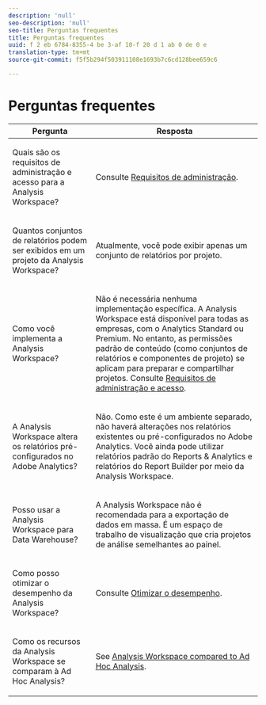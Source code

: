 ```yaml
---
description: 'null'
seo-description: 'null'
seo-title: Perguntas frequentes
title: Perguntas frequentes
uuid: f 2 eb 6784-8355-4 be 3-af 10-f 20 d 1 ab 0 de 0 e
translation-type: tm+mt
source-git-commit: f5f5b294f503911108e1693b7c6cd128bee659c6

---
```



# Perguntas frequentes

<table id="table_BC4237EC03FF42579CC736498D6654F9"> 
 <thead> 
  <tr> 
   <th colname="col1" class="entry"> Pergunta </th> 
   <th colname="col2" class="entry"> Resposta </th> 
  </tr> 
 </thead>
 <tbody> 
  <tr> 
   <td colname="col1"> <p>Quais são os requisitos de administração e acesso para a Analysis Workspace? </p> </td> 
   <td colname="col2"> <p>Consulte <a href="../../analyze/analysis-workspace/frequently-asked-questions-analysis-workspace.md#concept_0ED9C077EF4C4C70B44BDAF494AE416C" format="dita" scope="local"> Requisitos de administração</a>. </p> </td> 
  </tr> 
  <tr> 
   <td colname="col1"> <p>Quantos conjuntos de relatórios podem ser exibidos em um projeto da Analysis Workspace? </p> </td> 
   <td colname="col2"> <p>Atualmente, você pode exibir apenas um conjunto de relatórios por projeto. </p> </td> 
  </tr> 
  <tr> 
   <td colname="col1"> <p>Como você implementa a Analysis Workspace? </p> </td> 
   <td colname="col2"> <p>Não é necessária nenhuma implementação específica. A Analysis Workspace está disponível para todas as empresas, com o Analytics Standard ou Premium. No entanto, as permissões padrão de conteúdo (como conjuntos de relatórios e componentes de projeto) se aplicam para preparar e compartilhar projetos. Consulte <a href="../../analyze/analysis-workspace/frequently-asked-questions-analysis-workspace.md#section_FD3737DE452F4F6CA181F13FF3DC668F" format="dita" scope="local">Requisitos de administração e acesso</a>. </p> </td> 
  </tr> 
  <tr> 
   <td colname="col1"> <p>A Analysis Workspace altera os relatórios pré-configurados no Adobe Analytics? </p> </td> 
   <td colname="col2"> <p>Não. Como este é um ambiente separado, não haverá alterações nos relatórios existentes ou pré-configurados no Adobe Analytics. Você ainda pode utilizar relatórios padrão do Reports &amp; Analytics e relatórios do Report Builder por meio da Analysis Workspace. </p> </td> 
  </tr> 
  <tr> 
   <td colname="col1"> <p>Posso usar a Analysis Workspace para Data Warehouse? </p> </td> 
   <td colname="col2"> <p>A Analysis Workspace não é recomendada para a exportação de dados em massa. É um espaço de trabalho de visualização que cria projetos de análise semelhantes ao painel. </p> </td> 
  </tr>
  <tr> 
   <td colname="col1"> <p>Como posso otimizar o desempenho da Analysis Workspace? </p> </td> 
   <td colname="col2"> <p>Consulte <a href="../../analyze/analysis-workspace/optimizing-performance.md#concept_A272AD0B5BC843879663D1F01B1F57C4" format="dita" scope="local">Otimizar o desempenho</a>. </p> </td> 
  </tr> 
  <tr> 
   <td colname="col1"> <p>Como os recursos da Analysis Workspace se comparam à Ad Hoc Analysis? </p> </td> 
   <td colname="col2"> <p>See <a href="../../analyze/analysis-workspace/adhocanalysis-vs-analysisworkspace.md#concept_377738FD6BBA4BEEB59EC004B5519AC1" format="dita" scope="local"> Analysis Workspace compared to Ad Hoc Analysis</a>. </p> </td> 
  </tr> 
 </tbody> 
</table>


